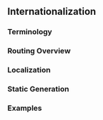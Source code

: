 ## Internationalization

### Terminology
### Routing Overview
### Localization
### Static Generation
### Examples






















